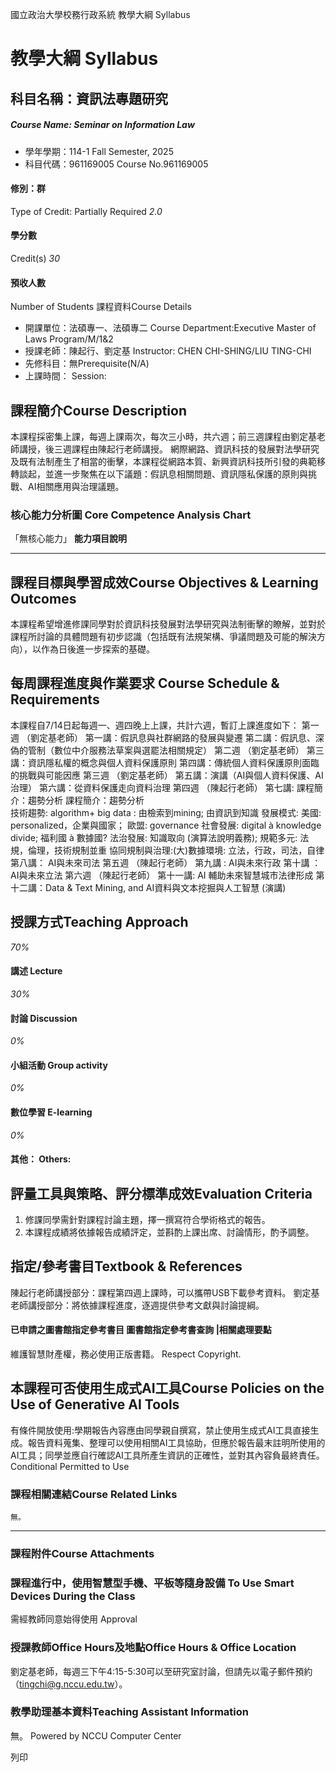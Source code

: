 國立政治大學校務行政系統 教學大綱 Syllabus
# 教學大綱 Syllabus
##  科目名稱：資訊法專題研究
#####  Course Name: Seminar on Information Law
  * 學年學期：114-1 Fall Semester, 2025 
  * 科目代碼：961169005 Course No.961169005


#### 修別：群
Type of Credit: Partially Required 
_2.0_
#### 學分數
Credit(s)
_30_
#### 預收人數
Number of Students
課程資料Course Details
  * 開課單位：法碩專一、法碩專二 Course Department:Executive Master of Laws Program/M/1&2 
  * 授課老師：陳起行、劉定基 Instructor: CHEN CHI-SHING/LIU TING-CHI 
  * 先修科目：無Prerequisite(N/A)
  * 上課時間： Session: 


##  課程簡介Course Description
本課程採密集上課，每週上課兩次，每次三小時，共六週；前三週課程由劉定基老師講授，後三週課程由陳起行老師講授。
網際網路、資訊科技的發展對法學研究及既有法制產生了相當的衝擊，本課程從網路本質、新興資訊科技所引發的典範移轉談起，並進一步聚焦在以下議題：假訊息相關問題、資訊隱私保護的原則與挑戰、AI相關應用與治理議題。
###  核心能力分析圖 Core Competence Analysis Chart
「無核心能力」 
**能力項目說明**
* * *
##  課程目標與學習成效Course Objectives & Learning Outcomes 
本課程希望增進修課同學對於資訊科技發展對法學研究與法制衝擊的瞭解，並對於課程所討論的具體問題有初步認識（包括既有法規架構、爭議問題及可能的解決方向），以作為日後進一步探索的基礎。
##  每周課程進度與作業要求 Course Schedule & Requirements
本課程自7/14日起每週一、週四晚上上課，共計六週，暫訂上課進度如下：
第一週 （劉定基老師）
第一講：假訊息與社群網路的發展與變遷
第二講：假訊息、深偽的管制（數位中介服務法草案與選罷法相關規定）
第二週 （劉定基老師）
第三講：資訊隱私權的概念與個人資料保護原則
第四講：傳統個人資料保護原則面臨的挑戰與可能因應
第三週 （劉定基老師）
第五講：演講（AI與個人資料保護、AI治理）
第六講：從資料保護走向資料治理
第四週 （陳起行老師）
第七講: 課程簡介：趨勢分析
課程簡介：趨勢分析  
技術趨勢: algorithm+ big data : 由檢索到mining; 由資訊到知識
發展模式: 美國: personalized，企業與國家； 歐盟: governance
社會發展: digital à knowledge divide; 福利國 à 數據國?
法治發展: 知識取向 (演算法說明義務); 
規範多元: 法規，倫理，技術規制並重
協同規制與治理:(大)數據環境: 立法，行政，司法，自律
第八講： AI與未來司法
第五週 （陳起行老師）
第九講 : AI與未來行政
第十講 ：AI與未來立法
第六週 （陳起行老師） 
第十一講: AI 輔助未來智慧城市法律形成
第十二講：Data & Text Mining, and AI資料與文本挖掘與人工智慧 (演講)
##  授課方式Teaching Approach
_70%_
####  講述 Lecture
_30%_
####  討論 Discussion
_0%_
####  小組活動 Group activity
_0%_
####  數位學習 E-learning
_0%_
####  其他： Others:
##  評量工具與策略、評分標準成效Evaluation Criteria
  1. 修課同學需針對課程討論主題，擇一撰寫符合學術格式的報告。
  2. 本課程成績將依據報告成績評定，並斟酌上課出席、討論情形，酌予調整。


##  指定/參考書目Textbook & References
陳起行老師講授部分：課程第四週上課時，可以攜帶USB下載參考資料。
劉定基老師講授部分：將依據課程進度，逐週提供參考文獻與討論提綱。
####  已申請之圖書館指定參考書目  圖書館指定參考書查詢 |相關處理要點
維護智慧財產權，務必使用正版書籍。 Respect Copyright.
##  本課程可否使用生成式AI工具Course Policies on the Use of Generative AI Tools
有條件開放使用:學期報告內容應由同學親自撰寫，禁止使用生成式AI工具直接生成。報告資料蒐集、整理可以使用相關AI工具協助，但應於報告最末註明所使用的AI工具；同學並應自行確認AI工具所產生資訊的正確性，並對其內容負最終責任。 Conditional Permitted to Use 
###  課程相關連結Course Related Links
```
無。
```

* * *
###  課程附件Course Attachments
###  課程進行中，使用智慧型手機、平板等隨身設備 To Use Smart Devices During the Class
需經教師同意始得使用  Approval
###  授課教師Office Hours及地點Office Hours & Office Location
劉定基老師，每週三下午4:15-5:30可以至研究室討論，但請先以電子郵件預約（tingchi@g.nccu.edu.tw）。
###  教學助理基本資料Teaching Assistant Information
無。
Powered by NCCU Computer Center
  
列印
